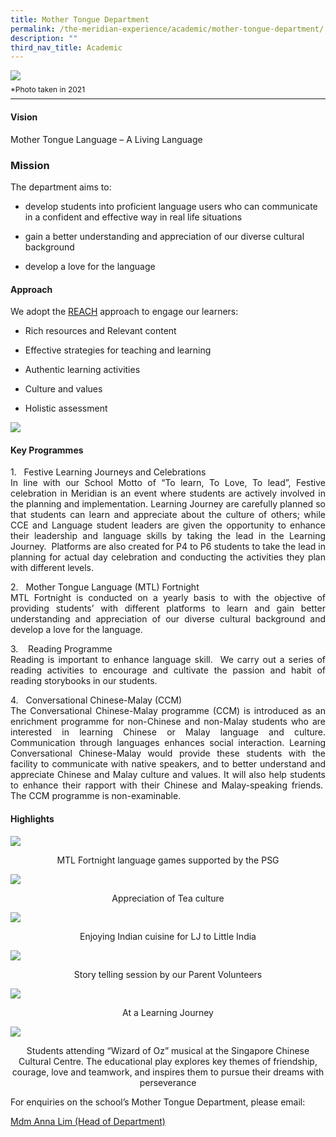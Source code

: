 ```yaml
---
title: Mother Tongue Department
permalink: /the-meridian-experience/academic/mother-tongue-department/
description: ""
third_nav_title: Academic
---
```

![](/images/Our%20Staff/Mother%20Tongue%20Language%20Department.jpg)
<p style="line-height:0.1em; font-size: 12px;">*Photo taken in 2021</p>
<hr>

#### Vision
<p>Mother Tongue Language – A Living Language</p>

### Mission
The department aims to:  

*   develop students into proficient language users who can communicate in a confident and effective way in real life situations  
    
*   gain a better understanding and appreciation of our diverse cultural background  
    
*   develop a love for the language

#### Approach
We adopt the <u>REACH</u> approach to engage our learners:

*   Rich resources and Relevant content  
    
*   Effective strategies for teaching and learning  
    
*   Authentic learning activities  
    
*   Culture and values  
    
*   Holistic assessment

![](/images/The%20Meridian%20Experience/Mother%20Tongue%20Dept/MTL-Framework.jpg)

#### Key Programmes
<p align = "justify">1.   Festive Learning Journeys and Celebrations<br>
In line with our School Motto of “To learn, To Love, To lead”, Festive celebration in Meridian is an event where students are actively involved in the planning and implementation. Learning Journey are carefully planned so that students can learn and appreciate about the culture of others; while CCE and Language student leaders are given the opportunity to enhance their leadership and language skills by taking the lead in the Learning Journey.  Platforms are also created for P4 to P6 students to take the lead in planning for actual day celebration and conducting the activities they plan with different levels.</p>

<p align = "justify">2.   Mother Tongue Language (MTL) Fortnight<br>
MTL Fortnight is conducted on a yearly basis to with the objective of providing students’ with different platforms to learn and gain better understanding and appreciation of our diverse cultural background and develop a love for the language.</p>

<p align = "justify">3.    Reading Programme<br>
Reading is important to enhance language skill.  We carry out a series of reading activities to encourage and cultivate the passion and habit of reading storybooks in our students.</p>

<p align = "justify">4.   Conversational Chinese-Malay (CCM)<br>
The Conversational Chinese-Malay programme (CCM) is introduced as an enrichment programme for non-Chinese and non-Malay students who are interested in learning Chinese or Malay language and culture. Communication through languages enhances social interaction. Learning Conversational Chinese-Malay would provide these students with the facility to communicate with native speakers, and to better understand and appreciate Chinese and Malay culture and values. It will also help students to enhance their rapport with their Chinese and Malay-speaking friends.  The CCM programme is non-examinable.</p>

#### Highlights

![](/images/The%20Meridian%20Experience/Mother%20Tongue%20Dept/MT4.jpg)
<p align = "center">MTL Fortnight language games supported by the PSG</p>

![](/images/The%20Meridian%20Experience/Mother%20Tongue%20Dept/MT1-720x405.jpg)
<p align = "center">Appreciation of Tea culture</p>

![](/images/The%20Meridian%20Experience/Mother%20Tongue%20Dept/MT3.jpg)
<p align = "center">Enjoying Indian cuisine for LJ to Little India</p>

![](/images/The%20Meridian%20Experience/Mother%20Tongue%20Dept/MT5-720x540.jpg)
<p align = "center">Story telling session by our Parent Volunteers</p>

![](/images/The%20Meridian%20Experience/Mother%20Tongue%20Dept/MT2.jpg)
<p align = "center">At a Learning Journey</p>

![](/images/The%20Meridian%20Experience/Mother%20Tongue%20Dept/MT_CPES-1.jpg)
<p align = "center">Students attending “Wizard of Oz” musical at the Singapore Chinese Cultural Centre. The educational play explores key themes of friendship, courage, love and teamwork, and inspires them to pursue their dreams with perseverance</p>

<p>For enquiries on the school’s Mother Tongue Department, please email:</p>
<a href="mailto:anna_lim_lin_lin@moe.edu.sg">Mdm Anna Lim (Head of Department)</a>